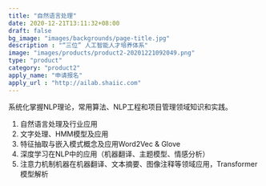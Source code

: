 ```yaml
---
title: "自然语言处理"
date: 2020-12-21T13:11:32+08:00
draft: false
bg_image: "images/backgrounds/page-title.jpg"
description : "“三位” 人工智能人才培养体系"
image: "images/products/product2-20201221092049.png"
type: "product"
category: "product2"
apply_name: "申请报名"
apply_url : "http://ailab.shaiic.com"
---
```


系统化掌握NLP理论，常用算法、NLP工程和项目管理领域知识和实践。

1. 自然语言处理及行业应用
2. 文字处理、HMM模型及应用
3. 特征抽取与嵌入模式概念及应用Word2Vec & Glove
4. 深度学习在NLP中的应用（机器翻译、主题模型、情感分析）
5. 注意力机制机器在机器翻译、文本摘要、图像注释等领域应用，Transformer模型解析